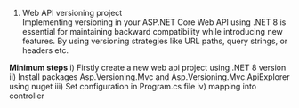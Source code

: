 1. Web API versioning project<br>
	Implementing versioning in your ASP.NET Core Web API using .NET 8 is essential for maintaining backward compatibility while introducing new features.
By using versioning strategies like URL paths, query strings, or headers etc.

<b>Minimum steps</b>
 i) Firstly create a new web api project using .NET 8 version ii) Install packages Asp.Versioning.Mvc and Asp.Versioning.Mvc.ApiExplorer using nuget iii) Set configuration in Program.cs file iv) mapping into controller

   

